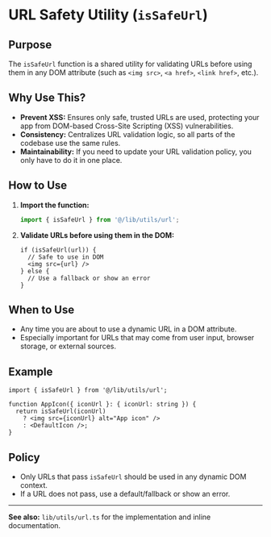 # URL Safety Utility (`isSafeUrl`)

## Purpose

The `isSafeUrl` function is a shared utility for validating URLs before using them in any DOM attribute (such as `<img src>`, `<a href>`, `<link href>`, etc.).

## Why Use This?
- **Prevent XSS:** Ensures only safe, trusted URLs are used, protecting your app from DOM-based Cross-Site Scripting (XSS) vulnerabilities.
- **Consistency:** Centralizes URL validation logic, so all parts of the codebase use the same rules.
- **Maintainability:** If you need to update your URL validation policy, you only have to do it in one place.

## How to Use

1. **Import the function:**
   ```ts
   import { isSafeUrl } from '@/lib/utils/url';
   ```
2. **Validate URLs before using them in the DOM:**
   ```tsx
   if (isSafeUrl(url)) {
     // Safe to use in DOM
     <img src={url} />
   } else {
     // Use a fallback or show an error
   }
   ```

## When to Use
- Any time you are about to use a dynamic URL in a DOM attribute.
- Especially important for URLs that may come from user input, browser storage, or external sources.

## Example
```tsx
import { isSafeUrl } from '@/lib/utils/url';

function AppIcon({ iconUrl }: { iconUrl: string }) {
  return isSafeUrl(iconUrl)
    ? <img src={iconUrl} alt="App icon" />
    : <DefaultIcon />;
}
```

## Policy
- Only URLs that pass `isSafeUrl` should be used in any dynamic DOM context.
- If a URL does not pass, use a default/fallback or show an error.

---

**See also:** `lib/utils/url.ts` for the implementation and inline documentation. 